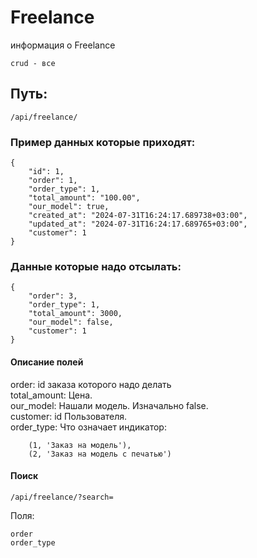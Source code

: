 # Freelance

информация о Freelance

    crud - все

## Путь:

    /api/freelance/

### Пример данных которые приходят:

    {
        "id": 1,
        "order": 1,
        "order_type": 1,
        "total_amount": "100.00",
        "our_model": true,
        "created_at": "2024-07-31T16:24:17.689738+03:00",
        "updated_at": "2024-07-31T16:24:17.689765+03:00",
        "customer": 1
    }

### Данные которые надо отсылать:

    {
        "order": 3,
        "order_type": 1,
        "total_amount": 3000,
        "our_model": false,
        "customer": 1
    }

#### Описание полей

order: id заказа которого надо делать \
total_amount: Цена. \
our_model: Нашали модель. Изначально false. \
customer: id Пользователя. \
order_type: Что означает индикатор:

        (1, 'Заказ на модель'),
        (2, 'Заказ на модель с печатью')

#### Поиск

    /api/freelance/?search=

Поля:

    order 
    order_type 
